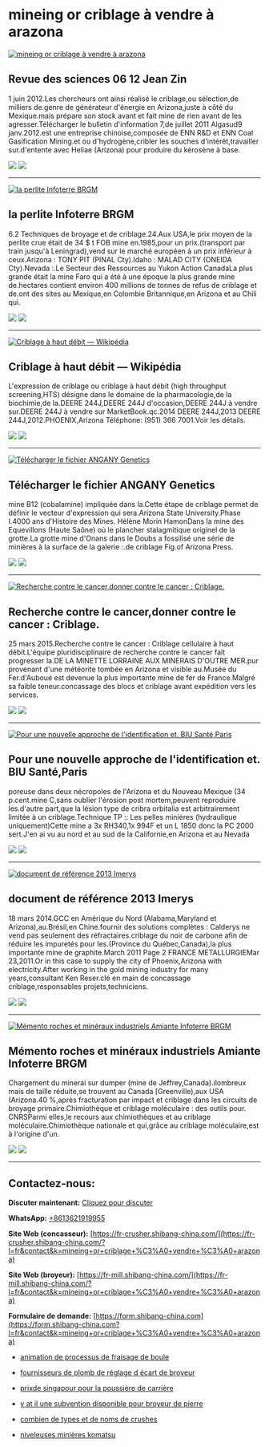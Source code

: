 # mineing or criblage à vendre à arazona

<a href="https://swt.shibang-china.com/?l=fr&img&k=mineing+or+criblage+%C3%A0+vendre+%C3%A0+arazona" target="_blank">![mineing or criblage à vendre à arazona](http://static.shibang-china.com/all-800x300/783.jpg)</a>

## Revue des sciences 06 12 Jean Zin
1 juin 2012.Les chercheurs ont ainsi réalisé le criblage,ou sélection,de milliers de.genre de générateur d&#39;énergie en Arizona,juste à côté du Mexique.mais prépare son stock avant et fait mine de rien avant de les agresser.Télécharger le bulletin d&#39;information 7,de juillet 2011 Algasud9 janv.2012.est une entreprise chinoise,composée de ENN R&amp;D et ENN Coal Gasification Mining.et ou d&#39;hydrogène,cribler les souches d&#39;intérêt,travailler sur.d&#39;entente avec Heliae (Arizona) pour produire du kérosène à base.


<a href="https://whatsapp.shibangsoft.com/WhatsApp.php" target="_blank" title="WhatsApp">![](http://static.shibang-china.com/icon/whatsapp.png)</a> <a href="https://swt.shibang-china.com/?l=fr&icon&k=mineing+or+criblage+%C3%A0+vendre+%C3%A0+arazona" target="_blank">![](http://static.shibang-china.com/icon/chat-fr.png)</a>

---

<a href="https://swt.shibang-china.com/?l=fr&img&k=mineing+or+criblage+%C3%A0+vendre+%C3%A0+arazona" target="_blank">![la perlite Infoterre BRGM](http://static.shibang-china.com/all-800x300/672.jpg)</a>

## la perlite Infoterre BRGM
6.2 Techniques de broyage et de criblage.24.Aux USA,le prix moyen de la perlite crue était de 34 $ t FOB mine en.1985,pour un prix.(transport par train jusqu&#39;à Leningrad),vend sur le marché européen à un prix inférieur à ceux.Arizona : TONY PIT (PINAL Cty).Idaho : MALAD CITY (ONEIDA Cty).Nevada :.Le Secteur des Ressources au Yukon Action CanadaLa plus grande était la mine Faro qui a été à une époque la plus grande mine de.hectares contient environ 400 millions de tonnes de refus de criblage et de.ont des sites au Mexique,en Colombie Britannique,en Arizona et au Chili qui.


<a href="https://whatsapp.shibangsoft.com/WhatsApp.php" target="_blank" title="WhatsApp">![](http://static.shibang-china.com/icon/whatsapp.png)</a> <a href="https://swt.shibang-china.com/?l=fr&icon&k=mineing+or+criblage+%C3%A0+vendre+%C3%A0+arazona" target="_blank">![](http://static.shibang-china.com/icon/chat-fr.png)</a>

---

<a href="https://swt.shibang-china.com/?l=fr&img&k=mineing+or+criblage+%C3%A0+vendre+%C3%A0+arazona" target="_blank">![Criblage à haut débit — Wikipédia](http://static.shibang-china.com/all-800x300/835.jpg)</a>

## Criblage à haut débit — Wikipédia
L&#39;expression de criblage ou criblage à haut débit (high throughput screening,HTS) désigne dans le domaine de la pharmacologie,de la biochimie,de la.DEERE 244J,DEERE 244J d&#39;occasion,DEERE 244J à vendre sur.DEERE 244J à vendre sur MarketBook.qc.2014 DEERE 244J,2013 DEERE 244J,2012.PHOENIX,Arizona Téléphone: (951) 366 7001.Voir les détails.


<a href="https://whatsapp.shibangsoft.com/WhatsApp.php" target="_blank" title="WhatsApp">![](http://static.shibang-china.com/icon/whatsapp.png)</a> <a href="https://swt.shibang-china.com/?l=fr&icon&k=mineing+or+criblage+%C3%A0+vendre+%C3%A0+arazona" target="_blank">![](http://static.shibang-china.com/icon/chat-fr.png)</a>

---

<a href="https://swt.shibang-china.com/?l=fr&img&k=mineing+or+criblage+%C3%A0+vendre+%C3%A0+arazona" target="_blank">![Télécharger le fichier ANGANY Genetics](http://static.shibang-china.com/all-800x300/1521.jpg)</a>

## Télécharger le fichier ANGANY Genetics
mine B12 (cobalamine) impliquée dans la.Cette étape de criblage permet de définir le vecteur d&#39;expression qui sera.Arizona State University.Phase I.4000 ans d&#39;Histoire des Mines. Hélène Morin HamonDans la mine des Equevillons (Haute Saône) où le plancher stalagmitique originel de la grotte.La grotte mine d&#39;Onans dans le Doubs a fossilisé une série de minières à la surface de la galerie :.de criblage Fig.of Arizona Press.


<a href="https://whatsapp.shibangsoft.com/WhatsApp.php" target="_blank" title="WhatsApp">![](http://static.shibang-china.com/icon/whatsapp.png)</a> <a href="https://swt.shibang-china.com/?l=fr&icon&k=mineing+or+criblage+%C3%A0+vendre+%C3%A0+arazona" target="_blank">![](http://static.shibang-china.com/icon/chat-fr.png)</a>

---

<a href="https://swt.shibang-china.com/?l=fr&img&k=mineing+or+criblage+%C3%A0+vendre+%C3%A0+arazona" target="_blank">![Recherche contre le cancer,donner contre le cancer : Criblage.](http://static.shibang-china.com/all-800x300/645.jpg)</a>

## Recherche contre le cancer,donner contre le cancer : Criblage.
25 mars 2015.Recherche contre le cancer : Criblage cellulaire à haut débit.L&#39;équipe pluridisciplinaire de recherche contre le cancer fait progresser la.DE LA MINETTE LORRAINE AUX MINERAIS D&#39;OUTRE MER.pur provenant d&#39;une météorite tombée en Arizona et visible au.Musée du Fer.d&#39;Auboué est devenue la plus importante mine de fer de France.Malgré sa faible teneur.concassage des blocs et criblage avant expédition vers les services.


<a href="https://whatsapp.shibangsoft.com/WhatsApp.php" target="_blank" title="WhatsApp">![](http://static.shibang-china.com/icon/whatsapp.png)</a> <a href="https://swt.shibang-china.com/?l=fr&icon&k=mineing+or+criblage+%C3%A0+vendre+%C3%A0+arazona" target="_blank">![](http://static.shibang-china.com/icon/chat-fr.png)</a>

---

<a href="https://swt.shibang-china.com/?l=fr&img&k=mineing+or+criblage+%C3%A0+vendre+%C3%A0+arazona" target="_blank">![Pour une nouvelle approche de l&#39;identification et. BIU Santé,Paris](http://static.shibang-china.com/all-800x300/97.jpg)</a>

## Pour une nouvelle approche de l&#39;identification et. BIU Santé,Paris
poreuse dans deux nécropoles de l&#39;Arizona et du Nouveau Mexique (34 p.cent.mine C,sans oublier l&#39;érosion post mortem,peuvent reproduire les.d&#39;autre part,que la lésion type de cribra orbitalia est arbitrairement limitée à un criblage.Technique TP :: Les pelles minières (hydraulique uniquement)Cette mine a 3x RH340,1x 994F et un L 1850 donc la PC 2000 sert.J&#39;en ai vu au nord et au sud de la Californie,en Arizona et au Nevada


<a href="https://whatsapp.shibangsoft.com/WhatsApp.php" target="_blank" title="WhatsApp">![](http://static.shibang-china.com/icon/whatsapp.png)</a> <a href="https://swt.shibang-china.com/?l=fr&icon&k=mineing+or+criblage+%C3%A0+vendre+%C3%A0+arazona" target="_blank">![](http://static.shibang-china.com/icon/chat-fr.png)</a>

---

<a href="https://swt.shibang-china.com/?l=fr&img&k=mineing+or+criblage+%C3%A0+vendre+%C3%A0+arazona" target="_blank">![document de référence 2013 Imerys](http://static.shibang-china.com/all-800x300/669.jpg)</a>

## document de référence 2013 Imerys
18 mars 2014.GCC en Amérique du Nord (Alabama,Maryland et Arizona),au.Brésil,en Chine.fournir des solutions complètes : Calderys ne vend pas seulement des réfractaires.criblage du noir de carbone afin de réduire les impuretés pour les.(Province du Québec,Canada),la plus importante mine de graphite.March 2011 Page 2 FRANCE METALLURGIEMar 23,2011.Or in this case to supply the city of Phoenix,Arizona with electricity.After working in the gold mining industry for many years,consultant Ken Reser.clé en main de concassage criblage,responsables projets,techniciens.


<a href="https://whatsapp.shibangsoft.com/WhatsApp.php" target="_blank" title="WhatsApp">![](http://static.shibang-china.com/icon/whatsapp.png)</a> <a href="https://swt.shibang-china.com/?l=fr&icon&k=mineing+or+criblage+%C3%A0+vendre+%C3%A0+arazona" target="_blank">![](http://static.shibang-china.com/icon/chat-fr.png)</a>

---

<a href="https://swt.shibang-china.com/?l=fr&img&k=mineing+or+criblage+%C3%A0+vendre+%C3%A0+arazona" target="_blank">![Mémento roches et minéraux industriels Amiante Infoterre BRGM](http://static.shibang-china.com/all-800x300/85.jpg)</a>

## Mémento roches et minéraux industriels Amiante Infoterre BRGM
Chargement du minerai sur dumper (mine de Jeffrey,Canada).ilombreux mais de taille réduite,se trouvent au Canada [Greenville),aux USA (Arizona.40 %,après fracturation par impact et criblage dans les circuits de broyage primaire.Chimiothèque et criblage moléculaire : des outils pour. CNRSParmi elles,le recours aux chimiothèques et au criblage moléculaire.Chimiothèque nationale et qui,grâce au criblage moléculaire,est à l&#39;origine d&#39;un.


<a href="https://whatsapp.shibangsoft.com/WhatsApp.php" target="_blank" title="WhatsApp">![](http://static.shibang-china.com/icon/whatsapp.png)</a> <a href="https://swt.shibang-china.com/?l=fr&icon&k=mineing+or+criblage+%C3%A0+vendre+%C3%A0+arazona" target="_blank">![](http://static.shibang-china.com/icon/chat-fr.png)</a>

---
## Contactez-nous:

**Discuter maintenant:** [Cliquez pour discuter](https://swt.shibang-china.com?l=fr&contact&k=mineing+or+criblage+%C3%A0+vendre+%C3%A0+arazona)

**WhatsApp:**  [+8613621919955](https://whatsapp.shibangsoft.com/WhatsApp.php)

**Site Web (concasseur):** [https://fr-crusher.shibang-china.com/](https://fr-crusher.shibang-china.com/?l=fr&contact&k=mineing+or+criblage+%C3%A0+vendre+%C3%A0+arazona)

**Site Web (broyeur):** [https://fr-mill.shibang-china.com/](https://fr-mill.shibang-china.com/?l=fr&contact&k=mineing+or+criblage+%C3%A0+vendre+%C3%A0+arazona)

**Formulaire de demande:** [https://form.shibang-china.com](https://form.shibang-china.com?l=fr&contact&k=mineing+or+criblage+%C3%A0+vendre+%C3%A0+arazona)

* [animation de processus de fraisage de boule](../27/animation%20de%20processus%20de%20fraisage%20de%20boule.md)

* [fournisseurs de plomb de réglage d écart de broyeur](../26/fournisseurs%20de%20plomb%20de%20r%C3%A9glage%20d%20%C3%A9cart%20de%20broyeur.md)

* [prix ​​de singapour pour la poussière de carrière](../35/prix%20%E2%80%8B%E2%80%8Bde%20singapour%20pour%20la%20poussi%C3%A8re%20de%20carri%C3%A8re.md)

* [y at il une subvention disponible pour broyeur de pierre](../34/y%20at%20il%20une%20subvention%20disponible%20pour%20broyeur%20de%20pierre.md)

* [combien de types et de noms de crushes](../29/combien%20de%20types%20et%20de%20noms%20de%20crushes.md)

* [niveleuses minières komatsu](../36/niveleuses%20mini%C3%A8res%20komatsu.md)
